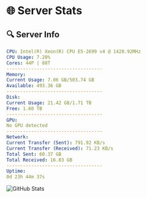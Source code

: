 # 🌐 Server Stats
## 🔍 Server Info
```yaml
CPU: Intel(R) Xeon(R) CPU E5-2699 v4 @ 1420.92MHz
CPU Usage: 7.20%
Cores: 44P | 88T
-----------------------------------
Memory:
Current Usage: 7.06 GB/503.74 GB
Available: 493.36 GB
-----------------------------------
Disk:
Current Usage: 21.42 GB/1.71 TB
Free: 1.60 TB
-----------------------------------
GPU:
No GPU detected
-----------------------------------
Network:
Current Transfer (Sent): 791.92 KB/s
Current Transfer (Received): 71.23 KB/s
Total Sent: 60.37 GB
Total Received: 16.83 GB
-----------------------------------
Uptime:
0d 23h 44m 37s
```
![GitHub Stats](https://img.shields.io/badge/Updated-2025-04-20_16:53:25-blue)